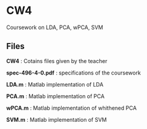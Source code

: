 # CW4
Coursework on LDA, PCA, wPCA, SVM

## Files
**CW4** : Cotains files given by the teacher

**spec-496-4-0.pdf** : specifications of the coursework

**LDA.m** : Matlab implementation of LDA

**PCA.m** : Matlab implementation of PCA

**wPCA.m** : Matlab implementation of whithened PCA

**SVM.m** : Matlab implementation of SVM